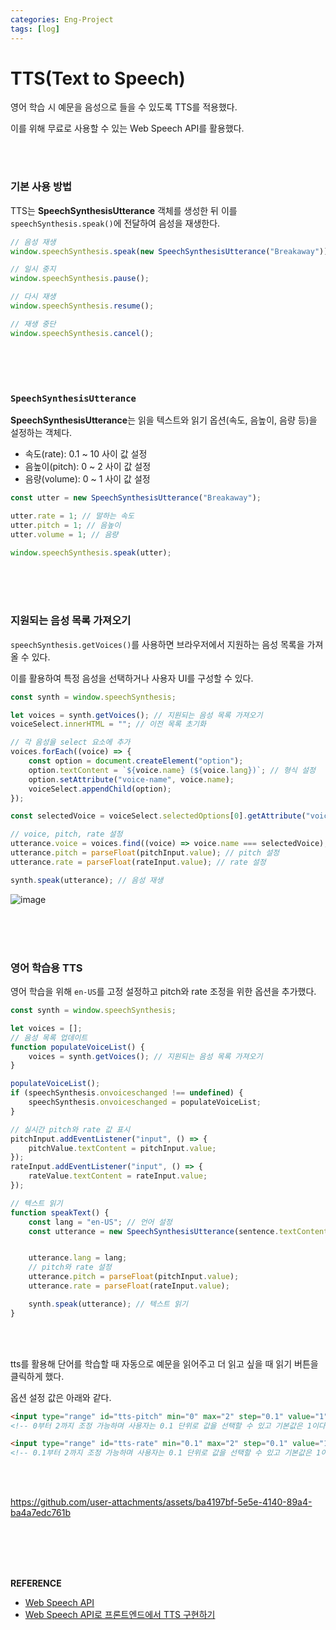 ```yaml
---
categories: Eng-Project
tags: [log]
---
```


# TTS(Text to Speech) 
영어 학습 시 예문을 음성으로 들을 수 있도록 TTS를 적용했다.   

이를 위해 무료로 사용할 수 있는 Web Speech API를 활용했다. 

<br><br>   

### 기본 사용 방법
TTS는 **SpeechSynthesisUtterance** 객체를 생성한 뒤 이를 `speechSynthesis.speak()`에 전달하여 음성을 재생한다.

```js
// 음성 재생
window.speechSynthesis.speak(new SpeechSynthesisUtterance("Breakaway"));

// 일시 중지
window.speechSynthesis.pause();

// 다시 재생
window.speechSynthesis.resume();

// 재생 중단
window.speechSynthesis.cancel();
```

<br><br><br>     

### `SpeechSynthesisUtterance`
**SpeechSynthesisUtterance**는 읽을 텍스트와 읽기 옵션(속도, 음높이, 음량 등)을 설정하는 객체다.

- 속도(rate): 0.1 ~ 10 사이 값 설정          
- 음높이(pitch): 0 ~ 2 사이 값 설정         
- 음량(volume): 0 ~ 1 사이 값 설정
  
```js
const utter = new SpeechSynthesisUtterance("Breakaway");

utter.rate = 1; // 말하는 속도
utter.pitch = 1; // 음높이
utter.volume = 1; // 음량

window.speechSynthesis.speak(utter);
```
           
<br><br><br>      

### 지원되는 음성 목록 가져오기
`speechSynthesis.getVoices()`를 사용하면 브라우저에서 지원하는 음성 목록을 가져올 수 있다.    

이를 활용하여 특정 음성을 선택하거나 사용자 UI를 구성할 수 있다.  
 
```js
const synth = window.speechSynthesis;

let voices = synth.getVoices(); // 지원되는 음성 목록 가져오기
voiceSelect.innerHTML = ""; // 이전 목록 초기화 

// 각 음성을 select 요소에 추가
voices.forEach((voice) => {   
    const option = document.createElement("option");
    option.textContent = `${voice.name} (${voice.lang})`; // 형식 설정
    option.setAttribute("voice-name", voice.name);
    voiceSelect.appendChild(option);    
});

const selectedVoice = voiceSelect.selectedOptions[0].getAttribute("voice-name");   

// voice, pitch, rate 설정
utterance.voice = voices.find((voice) => voice.name === selectedVoice); // 선택된 음성 적용
utterance.pitch = parseFloat(pitchInput.value); // pitch 설정
utterance.rate = parseFloat(rateInput.value); // rate 설정 

synth.speak(utterance); // 음성 재생
```
 
![image](https://github.com/user-attachments/assets/4a28c32b-d149-40ba-a1af-5fecc02a8398)

<br><br><br>      
 
### 영어 학습용 TTS    
영어 학습을 위해 `en-US`를 고정 설정하고 pitch와 rate 조정을 위한 옵션을 추가했다.  
```js
const synth = window.speechSynthesis;

let voices = [];
// 음성 목록 업데이트
function populateVoiceList() {
    voices = synth.getVoices(); // 지원되는 음성 목록 가져오기
}

populateVoiceList();
if (speechSynthesis.onvoiceschanged !== undefined) {
    speechSynthesis.onvoiceschanged = populateVoiceList;
}

// 실시간 pitch와 rate 값 표시  
pitchInput.addEventListener("input", () => {
    pitchValue.textContent = pitchInput.value;
});
rateInput.addEventListener("input", () => {
    rateValue.textContent = rateInput.value;
});

// 텍스트 읽기
function speakText() {
    const lang = "en-US"; // 언어 설정  
    const utterance = new SpeechSynthesisUtterance(sentence.textContent);


    utterance.lang = lang;
    // pitch와 rate 설정
    utterance.pitch = parseFloat(pitchInput.value);
    utterance.rate = parseFloat(rateInput.value);

    synth.speak(utterance); // 텍스트 읽기  
}
```

<br><br> 

tts를 활용해 단어를 학습할 때 자동으로 예문을 읽어주고 더 읽고 싶을 때 읽기 버튼을 클릭하게 했다.

옵션 설정 값은 아래와 같다.    

```html
<input type="range" id="tts-pitch" min="0" max="2" step="0.1" value="1" />
<!-- 0부터 2까지 조정 가능하며 사용자는 0.1 단위로 값을 선택할 수 있고 기본값은 1이다. -->

<input type="range" id="tts-rate" min="0.1" max="2" step="0.1" value="1" />
<!-- 0.1부터 2까지 조정 가능하며 사용자는 0.1 단위로 값을 선택할 수 있고 기본값은 1이다. -->
```
<br><br>

https://github.com/user-attachments/assets/ba4197bf-5e5e-4140-89a4-ba4a7edc761b


<br><br><br><br>   

**REFERENCE**          
- [Web Speech API](https://developer.mozilla.org/en-US/docs/Web/API/Web_Speech_API)    
- [Web Speech API로 프론트엔드에서 TTS 구현하기](https://wormwlrm.github.io/2024/03/09/Web-Speech-API.html)    
